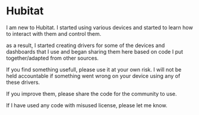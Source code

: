 # Hubitat
I am new to Hubitat. I started using various devices and started to learn how to interact with them and control them.

as a result, I started creating drivers for some of the devices and dashboards that I use and began sharing them here based on code I put together/adapted from other sources.

If you find something usefull, please use it at your own risk. I will not be held accountable if something went wrong on your device using any of these drivers.

If you improve them, please share the code for the community to use.

If I have used any code with misused license, please let me know.
